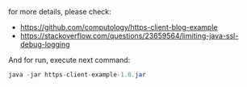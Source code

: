 for more details, please check: 
- https://github.com/computology/https-client-blog-example
- https://stackoverflow.com/questions/23659564/limiting-java-ssl-debug-logging

And for run, execute next command:

```java
java -jar https-client-example-1.0.jar
```
